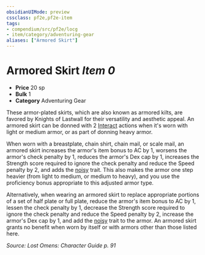 ```yaml
---
obsidianUIMode: preview
cssclass: pf2e,pf2e-item
tags:
- compendium/src/pf2e/locg
- item/category/adventuring-gear
aliases: ["Armored Skirt"]
---
```

# Armored Skirt *Item 0*  

- **Price** 20 sp
- **Bulk** 1
- **Category** Adventuring Gear

These armor-plated skirts, which are also known as armored kilts, are favored by Knights of Lastwall for their versatility and aesthetic appeal. An armored skirt can be donned with 2 [Interact](../../../rules/actions/interact.md) actions when it's worn with light or medium armor, or as part of donning heavy armor.

When worn with a breastplate, chain shirt, chain mail, or scale mail, an armored skirt increases the armor's item bonus to AC by 1, worsens the armor's check penalty by 1, reduces the armor's Dex cap by 1, increases the Strength score required to ignore the check penalty and reduce the Speed penalty by 2, and adds the [noisy](../../../rules/traits/noisy.md) trait. This also makes the armor one step heavier (from light to medium, or medium to heavy), and you use the proficiency bonus appropriate to this adjusted armor type.

Alternatively, when wearing an armored skirt to replace appropriate portions of a set of half plate or full plate, reduce the armor's item bonus to AC by 1, lessen the check penalty by 1, decrease the Strength score required to ignore the check penalty and reduce the Speed penalty by 2, increase the armor's Dex cap by 1, and add the [noisy](../../../rules/traits/noisy.md) trait to the armor. An armored skirt grants no benefit when worn by itself or with armors other than those listed here.

*Source: Lost Omens: Character Guide p. 91*